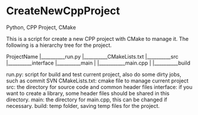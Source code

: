 CreateNewCppProject
===================

Python, CPP Project, CMake

This is a script for create a new CPP project with CMake to manage it.
The following is a hierarchy tree for the project.

ProjectName
   |__________run.py
   |__________CMakeLists.txt
   |__________src
   |__________interface
   |__________main
   |           |___________main.cpp
   |
   |__________build

run.py:  script for build and test current project, also do some dirty jobs, such as commit SVN
CMakeLists.txt: cmake file to manage current project
src: the directory for source code and common header files
interface: if you want to create a library, some header files should be shared in this directory.
main: the directory for main.cpp, this can be changed if necessary.
build: temp folder, saving temp files for the project.





